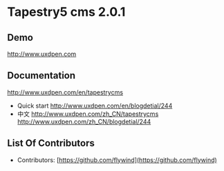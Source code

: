 # Tapestry5 cms 2.0.1

## Demo
http://www.uxdpen.com

## Documentation
http://www.uxdpen.com/en/tapestrycms
- Quick start
http://www.uxdpen.com/en/blogdetial/244
- 中文
http://www.uxdpen.com/zh_CN/tapestrycms
http://www.uxdpen.com/zh_CN/blogdetial/244

## List Of Contributors
* Contributors: [https://github.com/flywind](https://github.com/flywind)
